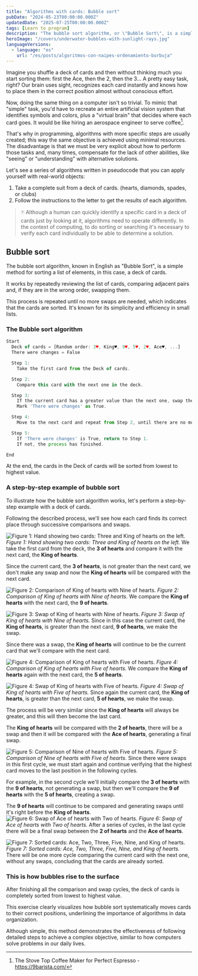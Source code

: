 ```yaml
---
title: "Algorithms with cards: Bubble sort"
pubDate: "2024-05-23T00:00:00.000Z"
updatedDate: "2025-07-25T00:00:00.000Z"
tags: [Learn to program]
description: "The bubble sort algorithm, or \"Bubble Sort\", is a simple method for sorting lists. It compares and swaps adjacent pairs if they are out of order, repeating the process until no more swaps are needed. It's ideal for its simplicity and efficiency in small lists."
heroImage: "/covers/underwater-bubbles-with-sunlight-rays.jpg"
languageVersions:
  - language: "es"
    url: "/es/posts/algoritmos-con-naipes-ordenamiento-burbuja"
---
```


Imagine you shuffle a deck of cards and then without thinking much you start sorting them: first the Ace, then the 2, then the 3... A pretty easy task, right? Our brain uses sight, recognizes each card instantly and knows how to place them in the correct position almost without conscious effort.

Now, doing the same thing on a computer isn't so trivial. To mimic that "simple" task, you'd have to recreate an entire artificial vision system that identifies symbols and colors, plus a "virtual brain" that decides where each card goes. It would be like hiring an aerospace engineer to serve coffee[^1].

That's why in programming, algorithms with more specific steps are usually created; this way the same objective is achieved using minimal resources. The disadvantage is that we must be very explicit about how to perform those tasks and, many times, compensate for the lack of other abilities, like "seeing" or "understanding" with alternative solutions.

Let's see a series of algorithms written in pseudocode that you can apply yourself with real-world objects:

1. Take a complete suit from a deck of cards. (hearts, diamonds, spades, or clubs)
2. Follow the instructions to the letter to get the results of each algorithm.

> 🃏 Although a human can quickly identify a specific card in a deck of cards just by looking at it, algorithms need to operate differently.
> In the context of computing, to do sorting or searching it's necessary to verify each card individually to be able to determine a solution.

## Bubble sort
The bubble sort algorithm, known in English as "Bubble Sort", is a simple method for sorting a list of elements, in this case, a deck of cards.

It works by repeatedly reviewing the list of cards, comparing adjacent pairs and, if they are in the wrong order, swapping them.

This process is repeated until no more swaps are needed, which indicates that the cards are sorted. It's known for its simplicity and efficiency in small lists.

### The Bubble sort algorithm

```javascript
Start
  Deck of cards = [Random order: 3♥, King♥, 9♥, 5♥, 2♥, Ace♥, ...]
  There were changes = False

  Step 1:
    Take the first card from the Deck of cards.

  Step 2:
    Compare this card with the next one in the deck.

  Step 3:
    If the current card has a greater value than the next one, swap their positions.
    Mark 'There were changes' as True.

  Step 4:
    Move to the next card and repeat from Step 2, until there are no more cards.

  Step 5:
    If 'There were changes' is True, return to Step 1.
    If not, the process has finished.

End
```

At the end, the cards in the Deck of cards will be sorted from lowest to highest value.

### A step-by-step example of bubble sort
To illustrate how the bubble sort algorithm works, let's perform a step-by-step example with a deck of cards.

Following the described process, we'll see how each card finds its correct place through successive comparisons and swaps.

![Figure 1: Hand showing two cards: Three and King of hearts on the left.](/images/posts/es/algoritmos-con-naipes-ordenamiento-burbuja/paso-1.jpg) _Figure 1: Hand showing two cards: Three and King of hearts on the left._
We take the first card from the deck, the **3 of hearts** and compare it with the next card, the **King of hearts**.

Since the current card, the **3 of hearts**, is not greater than the next card, we don't make any swap and now the **King of hearts** will be compared with the next card.

![Figure 2: Comparison of King of hearts with Nine of hearts.](/images/posts/es/algoritmos-con-naipes-ordenamiento-burbuja/paso-2.jpg) _Figure 2: Comparison of King of hearts with Nine of hearts._
We compare the **King of hearts** with the next card, the **9 of hearts**.

![Figure 3: Swap of King of hearts with Nine of hearts.](/images/posts/es/algoritmos-con-naipes-ordenamiento-burbuja/paso-3.jpg) _Figure 3: Swap of King of hearts with Nine of hearts._
Since in this case the current card, the **King of hearts**, is greater than the next card, **9 of hearts**, we make the swap.

Since there was a swap, the **King of hearts** will continue to be the current card that we'll compare with the next card.

![Figure 4: Comparison of King of hearts with Five of hearts.](/images/posts/es/algoritmos-con-naipes-ordenamiento-burbuja/paso-4.jpg) _Figure 4: Comparison of King of hearts with Five of hearts._
We compare the **King of hearts** again with the next card, the **5 of hearts**.

![Figure 4: Swap of King of hearts with Five of hearts.](/images/posts/es/algoritmos-con-naipes-ordenamiento-burbuja/paso-5.jpg) _Figure 4: Swap of King of hearts with Five of hearts._
Since again the current card, the **King of hearts**, is greater than the next card, **5 of hearts**, we make the swap.

The process will be very similar since the **King of hearts** will always be greater, and this will then become the last card.

The **King of hearts** will be compared with the **2 of hearts**, there will be a swap and then it will be compared with the **Ace of hearts**, generating a final swap.

![Figure 5: Comparison of Nine of hearts with Five of hearts.](/images/posts/es/algoritmos-con-naipes-ordenamiento-burbuja/paso-6.jpg) _Figure 5: Comparison of Nine of hearts with Five of hearts._
Since there were swaps in this first cycle, we must start again and continue verifying that the highest card moves to the last position in the following cycles.

For example, in the second cycle we'll initially compare the **3 of hearts** with the **9 of hearts**, not generating a swap, but then we'll compare the **9 of hearts** with the **5 of hearts**, creating a swap.

The **9 of hearts** will continue to be compared and generating swaps until it's right before the **King of hearts**.
![Figure 6: Swap of Ace of hearts with Two of hearts.](/images/posts/es/algoritmos-con-naipes-ordenamiento-burbuja/paso-7.jpg) _Figure 6: Swap of Ace of hearts with Two of hearts._
After a series of cycles, in the last cycle there will be a final swap between the **2 of hearts** and the **Ace of hearts**.

![Figure 7: Sorted cards: Ace, Two, Three, Five, Nine, and King of hearts.](/images/posts/es/algoritmos-con-naipes-ordenamiento-burbuja/paso-8.jpg) _Figure 7: Sorted cards: Ace, Two, Three, Five, Nine, and King of hearts._
There will be one more cycle comparing the current card with the next one, without any swaps, concluding that the cards are already sorted.

### This is how bubbles rise to the surface

After finishing all the comparison and swap cycles, the deck of cards is completely sorted from lowest to highest value.

This exercise clearly visualizes how bubble sort systematically moves cards to their correct positions, underlining the importance of algorithms in data organization.

Although simple, this method demonstrates the effectiveness of following detailed steps to achieve a complex objective, similar to how computers solve problems in our daily lives.

[^1]: The Stove Top Coffee Maker for Perfect Espresso - https://9barista.com/
